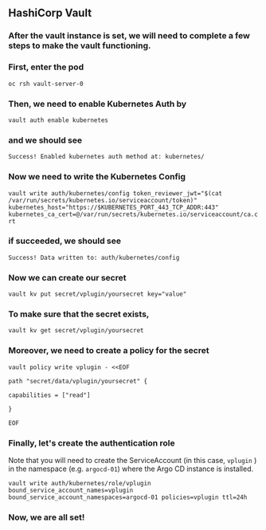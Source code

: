 ## HashiCorp Vault

### After the vault instance is set, we will need to complete a few steps to make the vault functioning.

### First, enter the pod

`oc rsh vault-server-0`

### Then, we need to enable Kubernetes Auth by

`vault auth enable kubernetes`

### and we should see

`Success! Enabled kubernetes auth method at: kubernetes/`

### Now we need to write the Kubernetes Config

`vault write auth/kubernetes/config token_reviewer_jwt="$(cat /var/run/secrets/kubernetes.io/serviceaccount/token)" kubernetes_host="https://$KUBERNETES_PORT_443_TCP_ADDR:443" kubernetes_ca_cert=@/var/run/secrets/kubernetes.io/serviceaccount/ca.crt`

### if succeeded, we should see

`Success! Data written to: auth/kubernetes/config`

### Now we can create our secret

`vault kv put secret/vplugin/yoursecret key="value"`

### To make sure that the secret exists,

`vault kv get secret/vplugin/yoursecret`

### Moreover, we need to create a policy for the secret

`vault policy write vplugin - <<EOF`

`path "secret/data/vplugin/yoursecret" { `

`capabilities = ["read"] `

`}`

`EOF`

### Finally, let's create the authentication role

Note that you will need to create the ServiceAccount (in this case, `vplugin` ) in the namespace (e.g. `argocd-01`) where the Argo CD instance is installed.

`vault write auth/kubernetes/role/vplugin bound_service_account_names=vplugin bound_service_account_namespaces=argocd-01 policies=vplugin ttl=24h`

### Now, we are all set!
